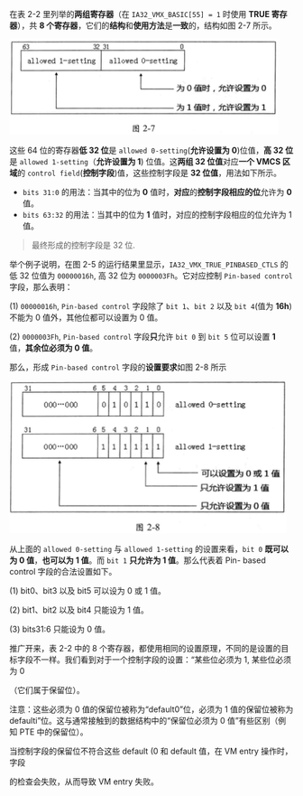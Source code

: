 
在表 2-2 里列举的**两组寄存器**（在 `IA32_VMX_BASIC[55] = 1` 时使用 **TRUE 寄存器**），共 **8 个寄存器**，它们的**结构**和**使用方法**是**一致**的，结构如图 2-7 所示。

![2021-03-22-22-06-29.png](./images/2021-03-22-22-06-29.png)

这些 64 位的寄存器**低 32 位**是 `allowed 0-setting`(**允许设置为 0**)位值，**高 32 位**是  `allowed 1-setting`（**允许设置为 1**) 位值。这**两组 32 位值**对应**一个 VMCS 区域**的 `control field`(**控制字段**)值，这些控制字段是 **32 位值**，用法如下所示。

* `bits 31:0` 的用法：当其中的位为 **0** 值时，**对应**的**控制字段相应的位**允许为 **0** 值。
* `bits 63:32` 的用法：当其中的位为 **1** 值时，对应的控制字段相应的位允许为 1 值。

> 最终形成的控制字段是 32 位.

举个例子说明，在图 2-5 的运行结果里显示，`IA32_VMX_TRUE_PINBASED_CTLS` 的低 32 位值为 `00000016h`, 高 32 位为 `0000003Fh`。它对应控制 `Pin-based control` 字段，那么表明：

(1) `00000016h`, `Pin-based control` 字段除了 `bit 1`、`bit 2` 以及 `bit 4`(值为 **16h**)不能为 0 值外，其他位都可以设置为 0 值。

(2) `0000003Fh`, `Pin-based control` 字段**只**允许 `bit 0` 到 `bit 5` 位可以设置 **1** 值，**其余位必须为 0 值**。

那么，形成 `Pin-based control` 字段的**设置要求**如图 2-8 所示

![2021-03-22-22-35-08.png](./images/2021-03-22-22-35-08.png)

从上面的 `allowed 0-setting` 与 `allowed 1-setting` 的设置来看，`bit 0` **既可以为 0 值**，**也可以为 1 值**。而 `bit 1` **只允许为 1 值**。那么代表着 Pin- based control 字段的合法设置如下。

(1) bit0、bit3 以及 bit5 可以设为 0 或 1 值。

(2) bit1、bit2 以及 bit4 只能设为 1 值。

(3) bits31:6 只能设为 0 值。

推广开来，表 2-2 中的 8 个寄存器，都使用相同的设置原理，不同的是设置的目标字段不一样。我们看到对于一个控制字段的设置：“某些位必须为 1, 某些位必须为 0

（它们属于保留位）。

注意：这些必须为 0 值的保留位被称为“default0”位，必须为 1 值的保留位被称为  defaulti”位。这与通常接触到的数据结构中的“保留位必须为 0 值”有些区别（例知 PTE 中的保留位）。

当控制字段的保留位不符合这些 default (0 和 default 值，在 VM entry 操作时，字段

的检查会失败，从而导致 VM entry 失败。